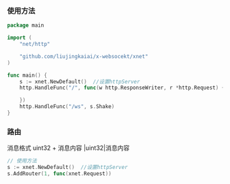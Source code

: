 ### 使用方法 

```go 
package main

import (
	"net/http"

	"github.com/liujingkaiai/x-websocekt/xnet"
)

func main() {
	s := xnet.NewDefault()  //设置httpServer
	http.HandleFunc("/", func(w http.ResponseWriter, r *http.Request) {

	})
	http.HandleFunc("/ws", s.Shake)
}

```


### 路由

消息格式 uint32 + 消息内容   |uint32|消息内容  
```go 
// 使用方法 
s := xnet.NewDefault()  //设置httpServer
s.AddRouter(1, func(xnet.Request)) 


```

